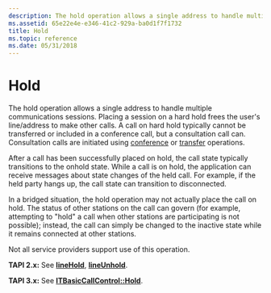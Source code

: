 ```yaml
---
description: The hold operation allows a single address to handle multiple communications sessions.
ms.assetid: 65e22e4e-e346-41c2-929a-ba0d1f7f1732
title: Hold
ms.topic: reference
ms.date: 05/31/2018
---
```


# Hold

The hold operation allows a single address to handle multiple communications sessions. Placing a session on a hard hold frees the user's line/address to make other calls. A call on hard hold typically cannot be transferred or included in a conference call, but a consultation call can. Consultation calls are initiated using [conference](conference-ovr.md) or [transfer](transfer-ovr.md) operations.

After a call has been successfully placed on hold, the call state typically transitions to the onhold state. While a call is on hold, the application can receive messages about state changes of the held call. For example, if the held party hangs up, the call state can transition to disconnected.

In a bridged situation, the hold operation may not actually place the call on hold. The status of other stations on the call can govern (for example, attempting to "hold" a call when other stations are participating is not possible); instead, the call can simply be changed to the inactive state while it remains connected at other stations.

Not all service providers support use of this operation.

**TAPI 2.x:** See [**lineHold**](/windows/win32/api/tapi/nf-tapi-linehold), [**lineUnhold**](/windows/win32/api/tapi/nf-tapi-lineunhold).

**TAPI 3.x:** See [**ITBasicCallControl::Hold**](/windows/desktop/api/tapi3if/nf-tapi3if-itbasiccallcontrol-hold).

 

 
